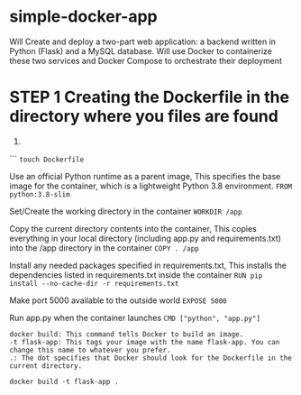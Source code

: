# simple-docker-app
Will Create and deploy a two-part web application: a backend written in Python (Flask) and a MySQL database. Will use Docker to containerize these two services and Docker Compose to orchestrate their deployment

# STEP 1 Creating the Dockerfile in the directory where you files are found

1)
  ``` `touch Dockerfile`

Use an official Python runtime as a parent image, This specifies the base image for the container, which is a lightweight Python 3.8 environment.
```FROM python:3.8-slim```

Set/Create the working directory in the container
```WORKDIR /app```

Copy the current directory contents into the container, This copies everything in your local directory (including app.py and requirements.txt) into the /app directory in the container
`COPY . /app`

Install any needed packages specified in requirements.txt, This installs the dependencies listed in requirements.txt inside the container
`RUN pip install --no-cache-dir -r requirements.txt`

Make port 5000 available to the outside world
`EXPOSE 5000`

Run app.py when the container launches
`CMD ["python", "app.py"]`
```
docker build: This command tells Docker to build an image.
-t flask-app: This tags your image with the name flask-app. You can change this name to whatever you prefer.
.: The dot specifies that Docker should look for the Dockerfile in the current directory.
```
`docker build -t flask-app .
`
